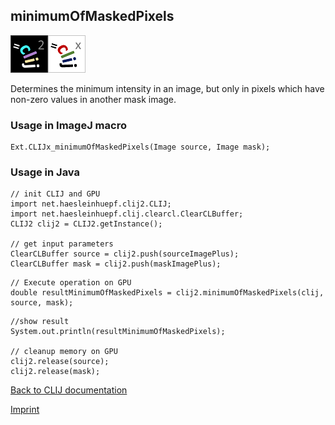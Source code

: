 ## minimumOfMaskedPixels
![Image](images/mini_clij2_logo.png)![Image](images/mini_clijx_logo.png)

Determines the minimum intensity in an image, but only in pixels which have non-zero values in another mask image.

### Usage in ImageJ macro
```
Ext.CLIJx_minimumOfMaskedPixels(Image source, Image mask);
```


### Usage in Java
```
// init CLIJ and GPU
import net.haesleinhuepf.clij2.CLIJ;
import net.haesleinhuepf.clij.clearcl.ClearCLBuffer;
CLIJ2 clij2 = CLIJ2.getInstance();

// get input parameters
ClearCLBuffer source = clij2.push(sourceImagePlus);
ClearCLBuffer mask = clij2.push(maskImagePlus);
```

```
// Execute operation on GPU
double resultMinimumOfMaskedPixels = clij2.minimumOfMaskedPixels(clij, source, mask);
```

```
//show result
System.out.println(resultMinimumOfMaskedPixels);

// cleanup memory on GPU
clij2.release(source);
clij2.release(mask);
```


[Back to CLIJ documentation](https://clij.github.io/)

[Imprint](https://clij.github.io/imprint)
